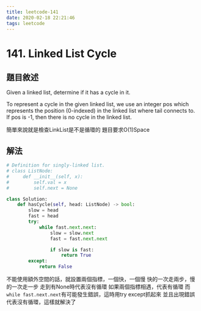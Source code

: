 ```yaml
---
title: leetcode-141
date: 2020-02-18 22:21:46
tags: leetcode
---
```

# 141. Linked List Cycle
## 題目敘述
Given a linked list, determine if it has a cycle in it.

To represent a cycle in the given linked list, we use an integer pos which represents the position (0-indexed) in the linked list where tail connects to. If pos is -1, then there is no cycle in the linked list.

簡單來說就是檢查LinkList是不是循環的
題目要求O(1)Space
<!--more-->
## 解法

```Python
# Definition for singly-linked list.
# class ListNode:
#     def __init__(self, x):
#         self.val = x
#         self.next = None

class Solution:
    def hasCycle(self, head: ListNode) -> bool:
        slow = head
        fast = head
        try:
            while fast.next.next:
                slow = slow.next
                fast = fast.next.next

                if slow is fast:
                    return True
        except:
            return False
```
不能使用額外空間的話，就設置兩個指標，一個快，一個慢
快的一次走兩步，慢的一次走一步
走到有None時代表沒有循環
如果兩個指標相遇，代表有循環
而`while fast.next.next`有可能發生錯誤，這時用try except抓起來
並且出現錯誤代表沒有循環，這樣就解決了
